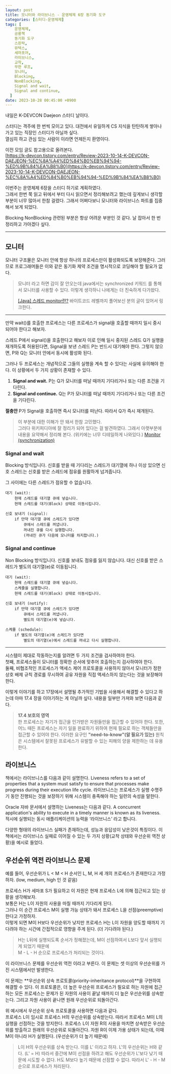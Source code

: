 ```yaml
---
layout: post
title: 모니터와 라이브니스 - 운영체제 6장 동기화 도구
categories: [스터디-운영체제]
tags: [
    운영체제,
    공룡책
    동기화 도구
    스핀락,
    뮤텍스,
    세마포어,
    라이브니스,
    교착,
    무한 루프,
    모니터,
    Blocking,
    NonBlocking,
    Signal and wait,
    Signal and continue,
  ]
date: 2023-10-28 00:45:00 +0900
---
```


내일은 K-DEVCON Daejeon 스터디 날이다.

스터디는 격주에 한 번씩 모이고 있다. 대전에서 유일하게 CS 지식을 탄탄하게 쌓아나가고 있는 직장인 스터디가 아닐까 싶다.  
열심히 하고 관심 있는 사람이 이라면 언제든지 환영이다.

이전 모임 글도 참고용으로 올려본다.  
[https://k-devcon.tistory.com/entry/Review-2023-10-14-K-DEVCON-DAEJEON-%EC%8A%A4%ED%84%B0%EB%94%94-%ED%9B%84%EA%B8%B0](https://k-devcon.tistory.com/entry/Review-2023-10-14-K-DEVCON-DAEJEON-%EC%8A%A4%ED%84%B0%EB%94%94-%ED%9B%84%EA%B8%B0)

이번주는 운영체제 6장을 스터디 하기로 계획하였다.  
그래서 한번 쭉 읽고 뒤에서 부터 다시 읽으면서 정리해보려고 했는데
깊게보니 생각할 부분이 너무 많아서 한참 걸렸다.
그래서 어쩌다보니 모니터와 라이브니스 파트를 집중해서 보게 되었다.

Blocking NonBlocking 관련된 부분은 항상 어려운 부분인 것 같다.
날 잡아서 한 번 정리하고 가야겠다 싶다.

---

## 모니터

모니터 구조물은 모니터 안에 항상 하나의 프로세스만이 활성화되도록 보장해준다. 그러므로 프로그래머들은 이와 같은 동기화 제약 조건을 명시적으로 코딩해야 할 필요가 없다.

> 모니터 라고 하면 감이 잘 안오는데 java에서는 synchronized 키워드 를 통해서 모니터를 사용할 수 있다. 이렇게 생각하니 나에게는 더 친숙하게 다가왔다.
>
> [[Java] 스레드 monitor란?](https://bgpark.tistory.com/161) 바이트코드 레벨까지 풀어보신 분의 글이 있어서 링크한다.

---

만약 wait()를 호출한 프로세스는 다른 프로세스가 signal을 호출할 때까지 일시 중시 되어야 한다고 해보자.

스레드 P에서 signal()을 호출한다고 해보자
이로 인해 일시 중지된 스레드 Q가 실행을 재개하도록 허용된다면, Signal을 보낸 스레드 P는 반드시 대기해야 한다.
그렇지 않으면, P와 Q는 모니터 안에서 동시에 활성화 된다.

그러나 두 프로세스는 개념적으로 그들의 실행을 계속 할 수 있다는 사실에 유의해야 한다. 이 상황에서 두 가지 상황이 존재할 수 있다.

1. **Signal and wait.** P는 Q가 모니터를 떠날 때까지 기다리거나 또는 다른 조건을 기다린다.
2. **Signal and continue.** Q는 P가 모니터를 떠날 때까지 기다리거나 또는 다른 조건을 기다린다.

**절충안** P가 Signal을 호출하면 즉시 모니터를 떠난다. 따라서 Q가 즉시 재개된다.

> 이 부분에 대한 이해가 안 돼서 한참 고민했다.  
> 그러다 위키피디아에 잘 정리가 되어 있다는 걸 발견하였다. 그래서 아랫부분에 내용을 요약해서 정리해 본다. (위키에는 너무 디테일하게 나와있다.)
> [Monitor (synchronization)](<https://en.wikipedia.org/wiki/Monitor_(synchronization)>)

### Signal and wait

Blocking 방식입니다. 신호를 받을 때 기다리는 스레드가 대기열에 하나 이상 있으면 신호 스레드는 신호를 받은 스레드에 점유를 원활하게 넘겨줍니다.

그 사이에는 다른 스레드가 점유할 수 없습니다.

```
대기 (wait):
    현재 스레드를 대기열 큐에 넣습니다.
    현재 스레드를 대기(Block) 상태로 이동시킵니다.

신호 보내기 (signal):
    if 만약 대기열 큐에 스레드가 있다면
        큐에서 스레드를 꺼냅니다.
        꺼내진 큐를 다시 실행합니다.
        (꺼내진 큐가 다음에 모니터를 차지합니다.)
```

### Signal and continue

Non Blocking 방식입니다. 신호를 보내도 점유를 잃지 않습니다. 대신 신호를 받은 스레드가 별도의 대기열(e)로 이동됩니다.

```
대기 (wait):
    현재 스레드를 대기열 큐에 넣습니다.
    스케쥴을 실행합니다.
    현재 스레드를 대기(Block) 상태로 이동시킵니다.

신호 보내기 (notify):
    if 만약 대기열 큐에 스레드가 있다면
        큐에서 스레드를 꺼냅니다.
        별도의 대기열(e)에 넣습니다.

스케쥴 (schedule):
    if 별도의 대기열(e)에 스레드가 있다면
        별도의 대기열(e)에서 스레드를 꺼내고 다시 실행합니다.
```

---

시스템이 제대로 작동하는지를 알려면 두 가지 조건을 검사하여야 한다.  
첫째, 프로세스들이 모니터를 정확한 순서에 맞추어 호출하는지 검사하여야 한다.  
둘째, 비협조적인 프로세스가 액세스 제어 프로토콜을 사용하지 않아서 모니터가 정한 상호 배제 규칙 경로를 무시하여 공유 자원을 직접 액세스하지 않는다는 것을 보장해야 한다.

이렇게 이야기를 하고 17장에서 설명될 추가적인 기법을 사용해서 해결할 수 있다고 하는데 아마 17.4 장을 이야기하는 게 아닐까 싶다. 내용을 일부만 가져와 보면 다음과 같다.

> **17.4 보호의 영역**  
> 한 프로세스는 자기가 접근을 인가받은 자원들만을 접근할 수 있어야 한다. 또한, 어느 때든 프로세스는 자기 일을 완료하기 위하여 현재 필요로 하는 객체들만을 접근할 수 있어야 한다. 이러한 요구인 **"need-to-know"(알 필요가 있는)** 원칙은 시스템에서 잘못된 프로세스가 유발할 수 있는 피해의 양을 제한하는 데 유용한다.

## 라이브니스

책에서는 라이브니스를 다음과 같이 설명한다.
Liveness refers to a set of properties that a system must satisfy to ensure that processes make progress during their execution life cycle.
라이브니스는 프로세스가 실행 수명주기 동안 진행되는 것을 보장하기 위해 시스템이 충족해야 하는 일련의 속성을 말한다.

Oracle 자바 문서에서 설명하는 Liveness는 다음과 같다.
A concurrent application's ability to execute in a timely manner is known as its liveness.
적시에 실행되는 동시 애플리케이션의 능력을 ‘라이브니스’ 라고 합니다.

다양한 형태의 라이브니스 실패가 존재하는데, 성능과 응답성이 낮은것이 특징이다.
이 책에서는 라이브니스 실패로 이어질 수 있는 두 가지 상황(교착 상태와 우선순위 역전 상황)을 예시로 들었다.

## 우선순위 역전 라이브니스 문제

예를 들어, 우선순위가 L < M < H 순서인 L, M, H 세 개의 프로세스가 존재한다고 가정하자.
(low, medium, high 인 것 같음)

프로세스 H가 세마포 S가 필요하고 이 자원은 현재 프로세스 L에 의해 접근되고 있는 상황을 생각해보자.  
보통은 H는 L이 자원의 사용을 마칠 때까지 기다리게 된다.  
그러나 이 순간 프로세스 M이 실행 가능 상태가 돼서 프로세스 L을 선점(preemptive)한다고 가정하자.  
이렇게 되면 M이 H보다 우선순위가 낮지만 프로세스 H는 L이 자원을 양도할 때까지 기다려야 하는 시간에 간접적으로 영향을 주게 된다. (더 기다려야 된다.)

> H는 L뒤에 실행되도록 순서가 정해졌는데, M이 선점하여서 L보다 앞서 실행되게 되었기 때문에  
> M - L - H 순으로 프로세스가 처리되는 것이다.

이 라이브니스 문제를 우선순위 역전 이라고 부른다. 이 문제는 셋 이상의 우선순위를 가진 시스템에서만 발생한다.

이 문제는 **우선순위 상속 프로토콜(priority-inheritance protocol)**을 구현하여 해결할 수 있다.
이 프로토콜은, 더 높은 우선순위 프로세스가 필요로 하는 자원에 접근하는 모든 프로세스는 문제가 된 자원의 사용이 끝날 때까지 더 높은 우선순위를 상속받는다. 그리고 자원 사용이 끝나면 원래 우선순위로 되돌아간다.

위 예시에서 우선순위 상속 프로토콜을 사용하면 다음과 같다.  
프로세스 L이 임시로 프로세스 H의 우선순위를 상속받는다.
따라서 프로세스 M이 L의 실행을 선점하는 것을 방지한다.
프로세스 L이 자원 R의 사용을 마치면 상속받은 우선순위를 방출하고 원래의 우선순위로 되돌아간다.
자원 R이 이제 가용 상태가 되는데, 이때 M이 아니라 H가 실행된다. (우선순위가 더 높기 때문에)

> L이 H의 우선순위를 상속 받는다. 이를 L' 이라고 하자.
> L'의 우선순위는 H와 같다. (L' = H)
> 따라서 중간에 M이 선점을 하려고 해도 우선순위가 L'보다 낮기 때문에 시도할 수 없다.
> H도 M보다 높기 때문에 선점할 수 없다.
> 따라서 L' - H - M 순으로 프로세스가 처리된다.
